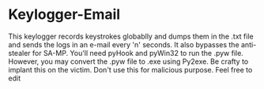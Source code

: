 # Keylogger-Email
This keylogger records keystrokes globablly and dumps them in the .txt file and sends the logs in an e-mail every 'n' seconds. It also bypasses the anti-stealer for SA-MP.
You'll need pyHook and pyWin32 to run the .pyw file. However, you may convert the .pyw file to .exe using Py2exe. Be crafty to implant this on the victim.
Don't use this for malicious purpose.
Feel free to edit
